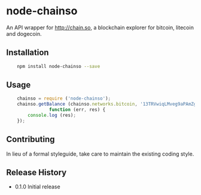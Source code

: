 node-chainso
============

An API wrapper for http://chain.so, a blockchain explorer for bitcoin, litecoin and dogecoin.

## Installation

```bash
	npm install node-chainso --save
```
## Usage

```javascript
	chainso = require ('node-chainso');
	chainso.getBalance (chainso.networks.bitcoin, '13TRVwiqLMveg9aPAmZgcAix5ogKVgpe4T', 3, 
				function (err, res) { 
		console.log (res); 
	});
```

## Contributing

In lieu of a formal styleguide, take care to maintain the existing coding style.


## Release History

* 0.1.0 Initial release

